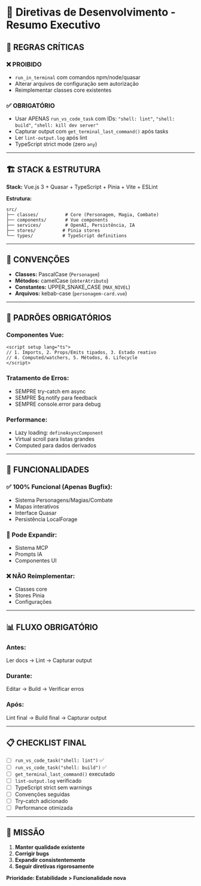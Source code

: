 # 🤖 Diretivas de Desenvolvimento - Resumo Executivo

## 🚨 **REGRAS CRÍTICAS**

### **❌ PROIBIDO**

- `run_in_terminal` com comandos npm/node/quasar
- Alterar arquivos de configuração sem autorização
- Reimplementar classes core existentes

### **✅ OBRIGATÓRIO**

- Usar APENAS `run_vs_code_task` com IDs: `"shell: lint"`, `"shell: build"`, `"shell: kill dev server"`
- Capturar output com `get_terminal_last_command()` após tasks
- Ler `lint-output.log` após lint
- TypeScript strict mode (zero `any`)

---

## 🏗️ **STACK & ESTRUTURA**

**Stack:** Vue.js 3 + Quasar + TypeScript + Pinia + Vite + ESLint

**Estrutura:**

```
src/
├── classes/          # Core (Personagem, Magia, Combate)
├── components/       # Vue components
├── services/         # OpenAI, Persistência, IA
├── stores/          # Pinia stores
└── types/           # TypeScript definitions
```

---

## 📝 **CONVENÇÕES**

- **Classes:** PascalCase (`Personagem`)
- **Métodos:** camelCase (`obterAtributo`)
- **Constantes:** UPPER_SNAKE_CASE (`MAX_NIVEL`)
- **Arquivos:** kebab-case (`personagem-card.vue`)

---

## 🔧 **PADRÕES OBRIGATÓRIOS**

### **Componentes Vue:**

```vue
<script setup lang="ts">
// 1. Imports, 2. Props/Emits tipados, 3. Estado reativo
// 4. Computed/watchers, 5. Métodos, 6. Lifecycle
</script>
```

### **Tratamento de Erros:**

- SEMPRE try-catch em async
- SEMPRE $q.notify para feedback
- SEMPRE console.error para debug

### **Performance:**

- Lazy loading: `defineAsyncComponent`
- Virtual scroll para listas grandes
- Computed para dados derivados

---

## 🎯 **FUNCIONALIDADES**

### **✅ 100% Funcional (Apenas Bugfix):**

- Sistema Personagens/Magias/Combate
- Mapas interativos
- Interface Quasar
- Persistência LocalForage

### **🔄 Pode Expandir:**

- Sistema MCP
- Prompts IA
- Componentes UI

### **❌ NÃO Reimplementar:**

- Classes core
- Stores Pinia
- Configurações

---

## 📊 **FLUXO OBRIGATÓRIO**

### **Antes:**

Ler docs → Lint → Capturar output

### **Durante:**

Editar → Build → Verificar erros

### **Após:**

Lint final → Build final → Capturar output

---

## 📋 **CHECKLIST FINAL**

- [ ] `run_vs_code_task("shell: lint")` ✅
- [ ] `run_vs_code_task("shell: build")` ✅
- [ ] `get_terminal_last_command()` executado
- [ ] `lint-output.log` verificado
- [ ] TypeScript strict sem warnings
- [ ] Convenções seguidas
- [ ] Try-catch adicionado
- [ ] Performance otimizada

---

## 🎲 **MISSÃO**

1. **Manter qualidade existente**
2. **Corrigir bugs**
3. **Expandir consistentemente**
4. **Seguir diretivas rigorosamente**

**Prioridade: Estabilidade > Funcionalidade nova**
